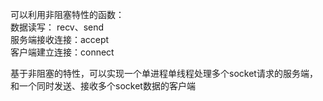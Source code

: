 可以利用非阻塞特性的函数：  
数据读写： recv、send  
服务端接收连接：accept  
客户端建立连接：connect  

基于非阻塞的特性，可以实现一个单进程单线程处理多个socket请求的服务端，和一个同时发送、接收多个socket数据的客户端